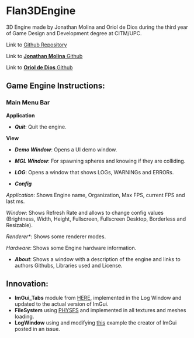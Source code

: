 # Flan3DEngine

3D Engine made by Jonathan Molina and Oriol de Dios during the third year of Game Design and Development degree at CITM/UPC.

Link to [Github Repository](https://github.com/FlanStudio/Flan3DEngine)

Link to [**Jonathan Molina** Github](https://github.com/Jony635)

Link to [**Oriol de Dios** Github](https://github.com/orioldedios)

## Game Engine Instructions:

### Main Menu Bar
 **Application**

* _**Quit**_: Quit the engine.

 **View**

* _**Demo Window**_: Opens a UI demo window.

* _**MGL Window**_: For spawning spheres and knowing if they are colliding.

* _**LOG**_: Opens a window that shows LOGs, WARNINGs and ERRORs.

* _**Config**_

 _Application_: Shows Engine name, Organization, Max FPS, current FPS and last ms.

 _Window_: Shows Refresh Rate and allows to change config values (Brightness, Width, Height, Fullscreen, Fullscreen Desktop, Borderless and Resizable).

 _Renderer*_: Shows some renderer modes.

 _Hardware_: Shows some Engine hardware information.

* _**About**_: Shows a window with a description of the engine and links to authors Githubs, Libraries used and License.

## Innovation:

- **ImGui_Tabs** module from [HERE](https://github.com/scottmudge/imgui_tabs), implemented in the Log Window and updated to the actual version of ImGui.
- **FileSystem** using [PHYSFS](https://icculus.org/physfs/) and implemented in all textures and meshes loading.
- **LogWindow** using and modifying [this](https://github.com/ocornut/imgui/issues/300) example the creator of ImGui posted in an issue.

